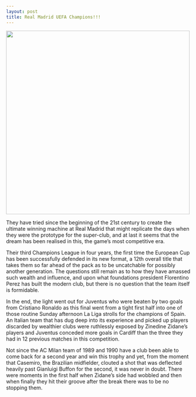 ```yaml
---
layout: post
title: Real Madrid UEFA Champions!!!
---
```


 <img src="https://4.bp.blogspot.com/-Ys5SscFGTWo/V0vnynjUk2I/AAAAAAAAEDA/BjkAg2DyQCgpsjVRWUwiz6qIwnuldK_SQCLcB/s1600/_89827380_celeb.jpg" style="width: 500px;"/>
 
They have tried since the beginning of the 21st century to create the ultimate winning machine at Real Madrid that might replicate the days when they were the prototype for the super-club, and at last it seems that the dream has been realised in this, the game’s most competitive era.

Their third Champions League in four years, the first time the European Cup has been successfully defended in its new format, a 12th overall title that takes them so far ahead of the pack as to be uncatchable for possibly another generation. The questions still remain as to how they have amassed such wealth and influence, and upon what foundations president Florentino Perez has built the modern club, but there is no question that the team itself is formidable.
 
In the end, the light went out for Juventus who were beaten by two goals from Cristiano Ronaldo as this final went from a tight first half into one of those routine Sunday afternoon La Liga strolls for the champions of Spain. An Italian team that has dug deep into its experience and picked up players discarded by wealthier clubs were ruthlessly exposed by Zinedine Zidane’s players and Juventus conceded more goals in Cardiff than the three they had in 12 previous matches in this competition.

Not since the AC Milan team of 1989 and 1990 have a club been able to come back for a second year and win this trophy and yet, from the moment that Casemiro, the Brazilian midfielder, clouted a shot that was deflected heavily past Gianluigi Buffon for the second, it was never in doubt. There were moments in the first half when Zidane’s side had wobbled and then when finally they hit their groove after the break there was to be no stopping them.
